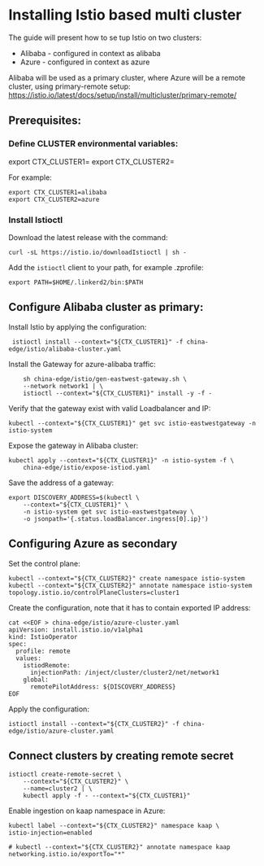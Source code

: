 # Installing Istio based multi cluster

The guide will present how to se tup Istio on two clusters:

- Alibaba - configured in context as alibaba
- Azure - configured in context as azure

Alibaba will be used as a primary cluster, where Azure will be a remote cluster, using
primary-remote setup: https://istio.io/latest/docs/setup/install/multicluster/primary-remote/

## Prerequisites:

### Define CLUSTER environmental variables:

export CTX_CLUSTER1=<your cluster1 context>
export CTX_CLUSTER2=<your cluster2 context>

For example:

```shell
export CTX_CLUSTER1=alibaba
export CTX_CLUSTER2=azure
```

### Install Istioctl

Download the latest release with the command:

```shell
curl -sL https://istio.io/downloadIstioctl | sh -
```

Add the `istioctl` client to your path, for example .zprofile:

```shell
export PATH=$HOME/.linkerd2/bin:$PATH
```

## Configure Alibaba cluster as primary:

Install Istio by applying the configuration:
```shell
 istioctl install --context="${CTX_CLUSTER1}" -f china-edge/istio/alibaba-cluster.yaml
```

Install the Gateway for azure-alibaba traffic:

```shell 
    sh china-edge/istio/gen-eastwest-gateway.sh \
    --network network1 | \
    istioctl --context="${CTX_CLUSTER1}" install -y -f -
```

Verify that the gateway exist with valid Loadbalancer and IP:

```shell
kubectl --context="${CTX_CLUSTER1}" get svc istio-eastwestgateway -n istio-system
```

Expose the gateway in Alibaba cluster:

```shell
kubectl apply --context="${CTX_CLUSTER1}" -n istio-system -f \
    china-edge/istio/expose-istiod.yaml
```

Save the address of a gateway:

```shell
export DISCOVERY_ADDRESS=$(kubectl \
    --context="${CTX_CLUSTER1}" \
    -n istio-system get svc istio-eastwestgateway \
    -o jsonpath='{.status.loadBalancer.ingress[0].ip}')
```

## Configuring Azure as secondary

Set the control plane:
```shell
kubectl --context="${CTX_CLUSTER2}" create namespace istio-system
kubectl --context="${CTX_CLUSTER2}" annotate namespace istio-system topology.istio.io/controlPlaneClusters=cluster1
```

Create the configuration, note that it has to contain exported IP address:

```shell
cat <<EOF > china-edge/istio/azure-cluster.yaml
apiVersion: install.istio.io/v1alpha1
kind: IstioOperator
spec:
  profile: remote
  values:
    istiodRemote:
      injectionPath: /inject/cluster/cluster2/net/network1
    global:
      remotePilotAddress: ${DISCOVERY_ADDRESS}
EOF
```

Apply the configuration:

```shell
istioctl install --context="${CTX_CLUSTER2}" -f china-edge/istio/azure-cluster.yaml
```

## Connect clusters by creating remote secret

```shell
istioctl create-remote-secret \
    --context="${CTX_CLUSTER2}" \
    --name=cluster2 | \
    kubectl apply -f - --context="${CTX_CLUSTER1}"
```

Enable ingestion on kaap namespace in Azure:
```shell
kubectl label --context="${CTX_CLUSTER2}" namespace kaap \
istio-injection=enabled

# kubectl --context="${CTX_CLUSTER2}" annotate namespace kaap networking.istio.io/exportTo="*"
```
